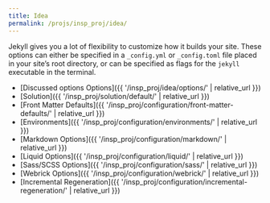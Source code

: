 ```yaml
---
title: Idea
permalink: /projs/insp_proj/idea/
---
```


Jekyll gives you a lot of flexibility to customize how it builds your site. These
options can either be specified in a `_config.yml` or `_config.toml` file placed
in your site’s root directory, or can be specified as flags for the `jekyll`
executable in the terminal.

* [Discussed options Options]({{ '/insp_proj/idea/options/' | relative_url }})
* [Solution]({{ '/insp_proj/solution/default/' | relative_url }})
* [Front Matter Defaults]({{ '/insp_proj/configuration/front-matter-defaults/' | relative_url }})
* [Environments]({{ '/insp_proj/configuration/environments/' | relative_url }})
* [Markdown Options]({{ '/insp_proj/configuration/markdown/' | relative_url }})
* [Liquid Options]({{ '/insp_proj/configuration/liquid/' | relative_url }})
* [Sass/SCSS Options]({{ '/insp_proj/configuration/sass/' | relative_url }})
* [Webrick Options]({{ '/insp_proj/configuration/webrick/' | relative_url }})
* [Incremental Regeneration]({{ '/insp_proj/configuration/incremental-regeneration/' | relative_url }})
